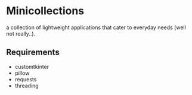 # Minicollections
a collection of lightweight applications that cater to everyday needs (well not really..). 


## Requirements

- customtkinter
- pillow
- requests
- threading
